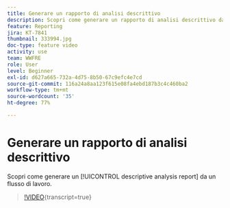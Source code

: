 ```yaml
---
title: Generare un rapporto di analisi descrittivo
description: Scopri come generare un rapporto di analisi descrittivo da un flusso di lavoro in Adobe Campaign V8.
feature: Reporting
jira: KT-7841
thumbnail: 333994.jpg
doc-type: feature video
activity: use
team: WWFRE
role: User
level: Beginner
exl-id: d627a665-732a-4d75-8b50-67c9efc4e7cd
source-git-commit: 116a24a8aa123f615e08fa4ebd187b3c4c460ba2
workflow-type: tm+mt
source-wordcount: '35'
ht-degree: 77%

---
```


# Generare un rapporto di analisi descrittivo

Scopri come generare un [!UICONTROL descriptive analysis report] da un flusso di lavoro.

>[!VIDEO](https://video.tv.adobe.com/v/333994?quality=12&learn=on){transcript=true}
